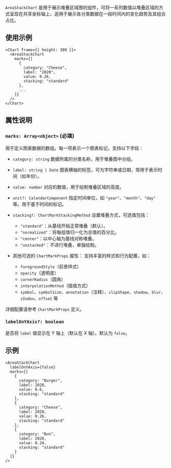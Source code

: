 `AreaStackChart` 是用于展示堆叠区域图的组件，可将一系列数值以堆叠区域的方式呈现在共享坐标轴上，适用于展示各分类数据在一段时间内的变化趋势及其组合占比。

## 使用示例

```tsx
<Chart frame={{ height: 300 }}>
  <AreaStackChart
    marks={[
      {
        category: "Cheese",
        label: "2020",
        value: 0.26,
        stacking: "standard"
      },
      ...
    ]}
  />
</Chart>
```

## 属性说明

### `marks: Array<object>` **(必填)**

用于定义图表数据的数组。每一项表示一个图表标记，支持以下字段：

* `category: string`
  数据所属的分类名称，用于堆叠图中分组。

* `label: string | Date`
  图表横轴的标签，可为字符串或日期，常用于表示时间（如年份）。

* `value: number`
  对应的数值，用于绘制堆叠区域的高度。

* `unit?: CalendarComponent`
  指定时间单位，如 `"year"`、`"month"`、`"day"` 等。用于基于时间的标记。

* `stacking?: ChartMarkStackingMethod`
  设置堆叠方式，可选值包括：

  * `"standard"`：从基线开始正常堆叠（默认）。
  * `"normalized"`：将每组值归一化为总值的百分比。
  * `"center"`：以中心轴为基线对称堆叠。
  * `"unstacked"`：不进行堆叠，单独绘制。

* 其他可选的 `ChartMarkProps` 属性：
  支持丰富的样式和行为配置，如：

  * `foregroundStyle`（前景样式）
  * `opacity`（透明度）
  * `cornerRadius`（圆角）
  * `interpolationMethod`（插值方式）
  * `symbol`、`symbolSize`、`annotation`（注释）、`clipShape`、`shadow`、`blur`、`zIndex`、`offset` 等

详细配置请参考 `ChartMarkProps` 定义。

### `labelOnYAxis?: boolean`

是否将 `label` 值显示在 Y 轴上（默认在 X 轴）。默认为 `false`。

## 示例

```tsx
<AreaStackChart
  labelOnYAxis={false}
  marks={[
    {
      category: "Burger",
      label: 2020,
      value: 0.6,
      stacking: "standard"
    },
    {
      category: "Cheese",
      label: 2020,
      value: 0.26,
      stacking: "standard"
    },
    {
      category: "Bun",
      label: 2020,
      value: 0.24,
      stacking: "standard"
    }
  ]}
/>
```
